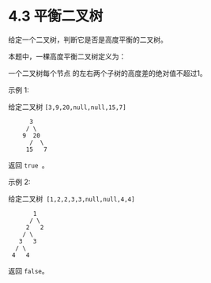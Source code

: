 # 4.3 平衡二叉树

给定一个二叉树，判断它是否是高度平衡的二叉树。

本题中，一棵高度平衡二叉树定义为：

一个二叉树每个节点 的左右两个子树的高度差的绝对值不超过1。

示例 1:

给定二叉树 `[3,9,20,null,null,15,7]`
```
      3
     / \
    9  20
      /  \
     15   7
```
返回 `true `。

示例 2:

给定二叉树` [1,2,2,3,3,null,null,4,4]`
```
       1
      / \
     2   2
    / \
   3   3
  / \
 4   4
```
返回 `false`。
